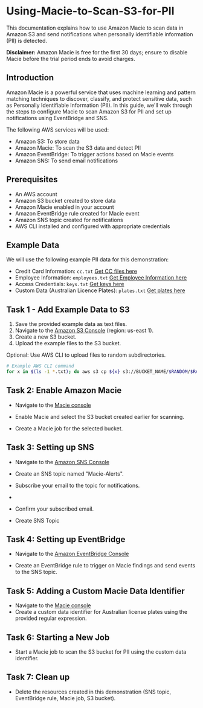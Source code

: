 # Using-Macie-to-Scan-S3-for-PII
This documentation explains how to use Amazon Macie to scan data in Amazon S3 and send notifications when personally identifiable information (PII) is detected.

**Disclaimer:** Amazon Macie is free for the first 30 days; ensure to disable Macie before the trial period ends to avoid charges.

## Introduction
Amazon Macie is a powerful service that uses machine learning and pattern matching techniques to discover, classify, and protect sensitive data, such as Personally Identifiable Information (PII). In this guide, we'll walk through the steps to configure Macie to scan Amazon S3 for PII and set up notifications using EventBridge and SNS.

The following AWS services will be used:

- Amazon S3: To store data
- Amazon Macie: To scan the S3 data and detect PII
- Amazon EventBridge: To trigger actions based on Macie events
- Amazon SNS: To send email notifications
## Prerequisites
- An AWS account
- Amazon S3 bucket created to store data
- Amazon Macie enabled in your account
- Amazon EventBridge rule created for Macie event
- Amazon SNS topic created for notifications
- AWS CLI installed and configured with appropriate credentials

## Example Data

We will use the following example PII data for this demonstration:

- Credit Card Information: `cc.txt`
[Get CC files here](https://github.com/aduome/Using-Macie-to-Scan-S3-for-PII/blob/main/Example%20Files/cc.txt)
- Employee Information: `employees.txt`
[Get Employee Information here](https://github.com/aduome/Using-Macie-to-Scan-S3-for-PII/blob/main/Example%20Files/employees.txt)
- Access Credentials: `keys.txt`
[Get keys here](https://github.com/aduome/Using-Macie-to-Scan-S3-for-PII/blob/main/Example%20Files/keys.txt)
- Custom Data (Australian Licence Plates): `plates.txt`
[Get plates here](https://github.com/aduome/Using-Macie-to-Scan-S3-for-PII/blob/main/Example%20Files/plates.txt)

## Task 1 - Add Example Data to S3

1. Save the provided example data as text files.
2. Navigate to the [Amazon S3 Console](https://s3.console.aws.amazon.com/s3/buckets) (region: us-east 1).
3. Create a new S3 bucket.
4. Upload the example files to the S3 bucket.

Optional: Use AWS CLI to upload files to random subdirectories.

```bash
# Example AWS CLI command
for x in $(ls -1 *.txt); do aws s3 cp ${x} s3://BUCKET_NAME/$RANDOM/$RANDOM/$RANDOM/${x}; done
```

## Task 2: Enable Amazon Macie
- Navigate to the [Macie console](https://us-east-1.console.aws.amazon.com/macie/home?region=us-east-1#home)

- Enable Macie and select the S3 bucket created earlier for scanning.

- Create a Macie job for the selected bucket.

## Task 3: Setting up SNS
- Navigate to the [Amazon SNS Console](https://us-east-1.console.aws.amazon.com/sns/v3/home?region=us-east-1#/homepage)

- Create an SNS topic named "Macie-Alerts".

- Subscribe your email to the topic for notifications.
- 
- Confirm your subscribed email.

- Create SNS Topic

## Task 4: Setting up EventBridge
- Navigate to the [Amazon EventBridge Console](https://us-east-1.console.aws.amazon.com/events/home?region=us-east-1#)

- Create an EventBridge rule to trigger on Macie findings and send events to the SNS topic.

## Task 5: Adding a Custom Macie Data Identifier
- Navigate to the [Macie console](https://us-east-1.console.aws.amazon.com/macie/home?region=us-east-1#home)
- Create a custom data identifier for Australian license plates using the provided regular expression.

## Task 6: Starting a New Job
- Start a Macie job to scan the S3 bucket for PII using the custom data identifier.

## Task 7: Clean up
- Delete the resources created in this demonstration (SNS topic, EventBridge rule, Macie job, S3 bucket).
